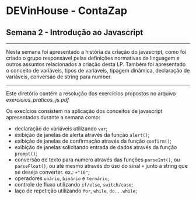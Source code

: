 # DEVinHouse - ContaZap

## Semana 2 - Introdução ao Javascript
---

Nesta semana foi apresentado a história da criação do javascript, como foi criado o grupo responsável pelas definições normativas da linguagem e outros assuntos relacionados a criação desta LP.
Também foi apresentado o conceito de variáveis, tipos de variáveis, tipagem dinâmica, declaração de variáveis, conversão de string para number.



---
Este diretório contém a resolução dos exercícios propostos no arquivo _exercicios_praticos_js.pdf_

Os execícios consistem na aplicação dos conceitos de javascript apresentados durante a semana como:
* declaração de variáveis utilizando `var`;
* exibição de janelas de alerta através da função `alert()`;
* exibição de janelas de confirmação através da função `confirm()`;
* exibição de janelas solicitando entrada de dados através da função `prompt()`;
* conversão de texto para numero através das funções `parseInt()`, ou `parseFloat()`, ou até mesmo através do uso do sinal `+` junto à string que se deseja converter. ex.: `+"10"`;
* operadores `unário`, `binário` e `ternário`;
* controle de fluxo utilizando `if/else`, `switch/case`;
* laço de repetição utilizando `for`, `while`, `do...while`;